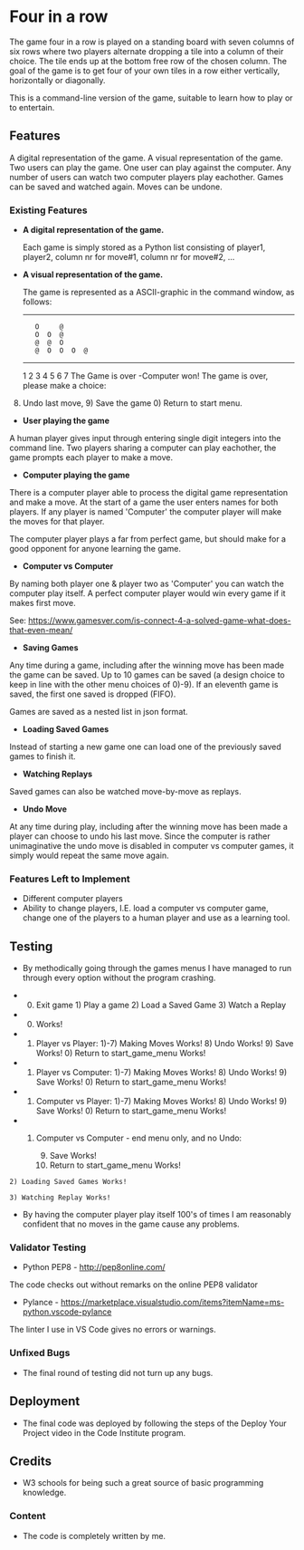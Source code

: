 
# Four in a row

The game four in a row is played on a standing board with seven columns of six rows where two players alternate dropping
a tile into a column of their choice. The tile ends up at the bottom free row of the chosen column. The goal of the game 
is to get four of your own tiles in a row either vertically, horizontally or diagonally.

This is a command-line version of the game, suitable to learn how to play or to entertain.

## Features 

A digital representation of the game.
A visual representation of the game.
Two users can play the game.
One user can play against the computer.
Any number of users can watch two computer players play eachother.
Games can be saved and watched again.
Moves can be undone.


### Existing Features


- __A digital representation of the game.__

  Each game is simply stored as a Python list consisting of player1, player2, column nr for move#1, 
  column nr for move#2, ...

- __A visual representation of the game.__

  The game is represented as a ASCII-graphic in the command window, as follows:

   -------------------


         O     @
         O  O  @
         @  @  O      
         @  O  O  O  @
   -------------------
   1  2  3  4  5  6  7
The Game is over -Computer won!
The game is over, please make a choice:
8) Undo last move, 9) Save the game 0) Return to start menu.


- __User playing the game__

A human player gives input through entering single digit integers into the command line.
Two players sharing a computer can play eachother, the game prompts each player to make a move.


- __Computer playing the game__ 

There is a computer player able to process the digital game representation and make a move. At the 
start of a game the user enters names for both players. If any player is named 'Computer' the computer
player will make the moves for that player.

The computer player plays a far from perfect game, but should make for a good opponent for anyone learning
the game.


- __Computer vs Computer__ 

By naming both player one & player two as 'Computer' you can watch the computer play itself. A perfect 
computer player would win every game if it makes first move.

See: https://www.gamesver.com/is-connect-4-a-solved-game-what-does-that-even-mean/


- __Saving Games__ 

Any time during a game, including after the winning move has been made the game can be saved. Up to 10 
games can be saved (a design choice to keep in line with the other menu choices of 0)-9). If an eleventh
game is saved, the first one saved is dropped (FIFO).

Games are saved as a nested list in json format.


- __Loading Saved Games__

Instead of starting a new game one can load one of the previously saved games to finish it.


- __Watching Replays__

Saved games can also be watched move-by-move as replays.


- __Undo Move__

At any time during play, including after the winning move has been made a player can choose to undo his last move.
Since the computer is rather unimaginative the undo move is disabled in computer vs computer games, it simply would
repeat the same move again.


### Features Left to Implement

- Different computer players
- Ability to change players, I.E. load a computer vs computer game, change one of the players to
  a human player and use as a learning tool.


## Testing 

- By methodically going through the games menus I have managed to run through every option 
  without the program crashing.

 - 0) Exit game  1) Play a game 2) Load a Saved Game 3) Watch a Replay

 -  0) Works!

 -  1) Player vs Player:
       1)-7) Making Moves Works!
       8) Undo Works!
       9) Save Works!
       0) Return to start_game_menu Works!

  -  1) Player vs Computer:
        1)-7) Making Moves Works!
        8) Undo Works!
        9) Save Works!
        0) Return to start_game_menu Works!

 -   1) Computer vs Player:
        1)-7) Making Moves Works!
        8) Undo Works!
        9) Save Works!
        0) Return to start_game_menu Works!

 -   1) Computer vs Computer - end menu only, and no Undo:

        9) Save Works!
        0) Return to start_game_menu Works!

    2) Loading Saved Games Works!

    3) Watching Replay Works!

- By having the computer player play itself 100's of times I am reasonably confident that no
  moves in the game cause any problems.


### Validator Testing 

- Python PEP8 - http://pep8online.com/

The code checks out without remarks on the online PEP8 validator

- Pylance - https://marketplace.visualstudio.com/items?itemName=ms-python.vscode-pylance

The linter I use in VS Code gives no errors or warnings.

### Unfixed Bugs

- The final round of testing did not turn up any bugs.

## Deployment

- The final code was deployed by following the steps of the Deploy Your Project video in
  the Code Institute program.


## Credits 

- W3 schools for being such a great source of basic programming knowledge.

### Content 

- The code is completely written by me.
